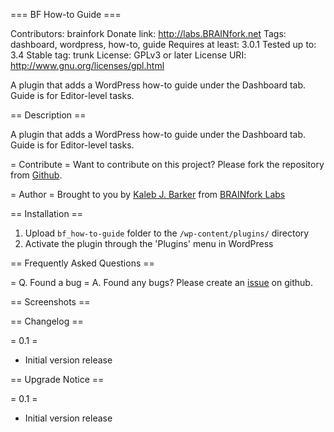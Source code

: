 === BF How-to Guide ===

Contributors: brainfork
Donate link: http://labs.BRAINfork.net
Tags: dashboard, wordpress, how-to, guide
Requires at least: 3.0.1
Tested up to: 3.4
Stable tag: trunk
License: GPLv3 or later
License URI: http://www.gnu.org/licenses/gpl.html

A plugin that adds a WordPress how-to guide under the Dashboard tab. Guide is for Editor-level tasks.

== Description ==

A plugin that adds a WordPress how-to guide under the Dashboard tab. Guide is for Editor-level tasks.

= Contribute =
Want to contribute on this project? Please fork the repository from [Github](https://github.com/brainfork/bf_how-to-guide).

= Author =
Brought to you by [Kaleb J. Barker](http://kaleb.BRAINfork.net) from [BRAINfork Labs](http://labs.BRAINfork.net)

== Installation ==

1. Upload `bf_how-to-guide` folder to the `/wp-content/plugins/` directory
2. Activate the plugin through the 'Plugins' menu in WordPress

== Frequently Asked Questions ==

= Q. Found a bug =
A. Found any bugs? Please create an [issue](https://github.com/brainfork/bf_how-to-guide/issues) on github.

== Screenshots ==

== Changelog ==

= 0.1 =
* Initial version release

== Upgrade Notice ==

= 0.1 =
* Initial version release
